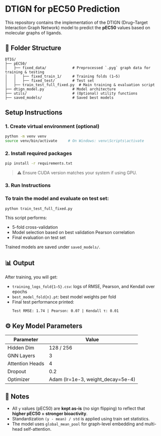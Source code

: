 
# DTIGN for pEC50 Prediction

This repository contains the implementation of the DTIGN (Drug–Target Interaction Graph Network) model to predict the **pEC50** values based on molecular graphs of ligands.

## 📁 Folder Structure

```
DTIG/
├── pEC50/
│   ├── fixed_data/            # Preprocessed `.pyg` graph data for training & testing
│   │   ├── fixed_train_1/     # Training folds (1–5)
│   │   ├── fixed_test/        # Test set
│   ├── train_test_full_fixed.py  # Main training & evaluation script
├── dtign_model.py             # Model architecture
├── utils/                     # (Optional) utility functions
├── saved_models/              # Saved best models
```

## Setup Instructions

### 1. Create virtual environment (optional)
```bash
python -m venv venv
source venv/bin/activate     # On Windows: venv\Scripts\activate
```

### 2. Install required packages
```bash
pip install -r requirements.txt
```

> ⚠️ Ensure CUDA version matches your system if using GPU.

### 3. Run Instructions

### To train the model and evaluate on test set:
```bash
python train_test_full_fixed.py
```

This script performs:
- 5-fold cross-validation
- Model selection based on best validation Pearson correlation
- Final evaluation on test set

Trained models are saved under `saved_models/`.

## 📊 Output

After training, you will get:
- `training_logs_fold{1–5}.csv`: logs of RMSE, Pearson, and Kendall over epochs
- `best_model_fold{n}.pt`: best model weights per fold
- Final test performance printed:
  ```
  Test RMSE: 1.74 | Pearson: 0.07 | Kendall τ: 0.01
  ```

## ⚙️ Key Model Parameters

| Parameter       | Value         |
|----------------|---------------|
| Hidden Dim      | 128 / 256      |
| GNN Layers      | 3             |
| Attention Heads | 4             |
| Dropout         | 0.2           |
| Optimizer       | Adam (lr=1e-3, weight_decay=5e-4) |

## 📌 Notes

- All `y` values (pEC50) are **kept as-is** (no sign flipping) to reflect that **higher pEC50 = stronger bioactivity**.
- Standardization `(y - mean) / std` is applied using train set statistics.
- The model uses `global_mean_pool` for graph-level embedding and multi-head self-attention.

